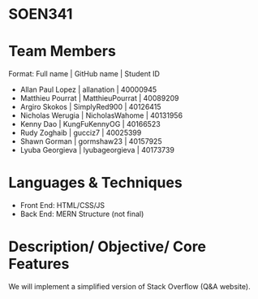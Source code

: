 # SOEN341
# Team Members
Format: Full name | GitHub name | Student ID
* Allan Paul Lopez | allanation | 40000945
* Matthieu Pourrat | MatthieuPourrat | 40089209 
* Argiro Skokos | SimplyRed900 | 40126415
* Nicholas Werugia | NicholasWahome | 40131956
* Kenny Dao | KungFuKennyOG | 40166523 
* Rudy Zoghaib | gucciz7 | 40025399
* Shawn Gorman | gormshaw23 | 40157925
* Lyuba Georgieva | lyubageorgieva | 40173739
# Languages & Techniques
* Front End: HTML/CSS/JS
* Back End: MERN Structure (not final)
# Description/ Objective/ Core Features
We will implement a simplified version of Stack Overflow (Q&A website).
